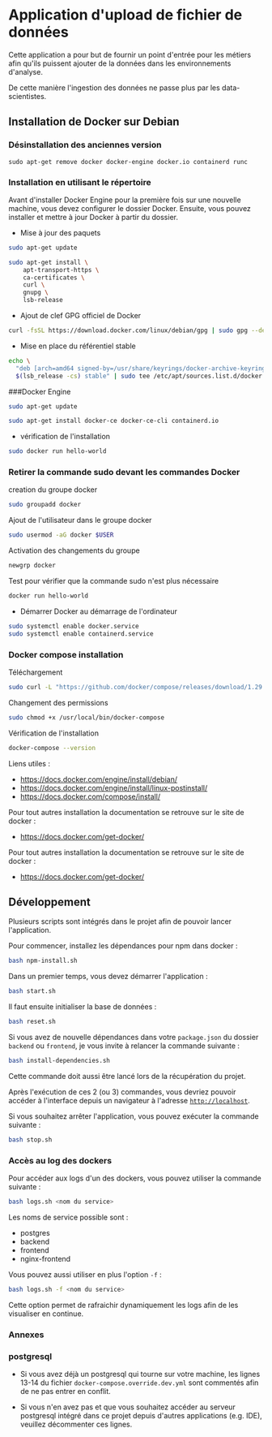 # Application d'upload de fichier de données

Cette application a pour but de fournir un point d'entrée pour les métiers afin qu'ils puissent ajouter de la données dans les environnements d'analyse.

De cette manière l'ingestion des données ne passe plus par les data-scientistes.

## Installation de Docker sur Debian
### Désinstallation des anciennes version
`sudo apt-get remove docker docker-engine docker.io containerd runc`

### Installation en utilisant le répertoire
Avant d'installer Docker Engine pour la première fois sur une nouvelle machine, vous devez configurer le dossier Docker. Ensuite, vous pouvez installer et mettre à jour Docker à partir du dossier.
- Mise à jour des paquets
```sh
sudo apt-get update
```
```sh
sudo apt-get install \
    apt-transport-https \
    ca-certificates \
    curl \
    gnupg \
    lsb-release
```
- Ajout de clef GPG officiel de Docker
```sh
curl -fsSL https://download.docker.com/linux/debian/gpg | sudo gpg --dearmor -o /usr/share/keyrings/docker-archive-keyring.gpg
```
- Mise en place du référentiel stable
```sh
echo \
  "deb [arch=amd64 signed-by=/usr/share/keyrings/docker-archive-keyring.gpg] https://download.docker.com/linux/debian \
  $(lsb_release -cs) stable" | sudo tee /etc/apt/sources.list.d/docker.list > /dev/null

```
###Docker Engine
```sh
sudo apt-get update

sudo apt-get install docker-ce docker-ce-cli containerd.io
```
- vérification de l'installation
```sh
sudo docker run hello-world
```
### Retirer la commande sudo devant les commandes Docker
creation du groupe docker
```sh
sudo groupadd docker
```
Ajout de l'utilisateur dans le groupe docker
```sh
sudo usermod -aG docker $USER
```
Activation des changements du groupe
```sh
newgrp docker
```
Test pour vérifier que la commande sudo n'est plus nécessaire
```sh
docker run hello-world
```
- Démarrer Docker au démarrage de l'ordinateur
```sh
sudo systemctl enable docker.service
sudo systemctl enable containerd.service
```
### Docker compose installation
Téléchargement
```sh
sudo curl -L "https://github.com/docker/compose/releases/download/1.29.1/docker-compose-$(uname -s)-$(uname -m)" -o /usr/local/bin/docker-compose
```
Changement des permissions
```sh
sudo chmod +x /usr/local/bin/docker-compose
```
Vérification de l'installation
```sh
docker-compose --version
```

Liens utiles :
- https://docs.docker.com/engine/install/debian/
- https://docs.docker.com/engine/install/linux-postinstall/
- https://docs.docker.com/compose/install/

Pour tout autres installation la documentation se retrouve sur le site de docker :
- https://docs.docker.com/get-docker/

Pour tout autres installation la documentation se retrouve sur le site de docker :
- https://docs.docker.com/get-docker/

## Développement

Plusieurs scripts sont intégrés dans le projet afin de pouvoir lancer l'application.

Pour commencer, installez les dépendances pour npm dans docker :
```sh
bash npm-install.sh
```

Dans un premier temps, vous devez démarrer l'application :
```sh
bash start.sh
```

Il faut ensuite initialiser la base de données :
```sh
bash reset.sh
```

Si vous avez de nouvelle dépendances dans votre `package.json` du dossier `backend` ou `frontend`, je vous invite à relancer la commande suivante :
```sh
bash install-dependencies.sh
```
Cette commande doit aussi être lancé lors de la récupération du projet.

Après l'exécution de ces 2 (ou 3) commandes, vous devriez pouvoir accéder à l'interface depuis un navigateur à l'adresse [`http://localhost`](http://localhost).

Si vous souhaitez arrêter l'application, vous pouvez exécuter la commande suivante :
```sh
bash stop.sh
```

### Accès au log des dockers
Pour accéder aux logs d'un des dockers, vous pouvez utiliser la commande suivante :
```sh
bash logs.sh <nom du service>
```

Les noms de service possible sont :
- postgres
- backend
- frontend
- nginx-frontend

Vous pouvez aussi utiliser en plus l'option `-f` :
```sh
bash logs.sh -f <nom du service>
```

Cette option permet de rafraichir dynamiquement les logs afin de les visualiser en continue.

### Annexes
### postgresql
- Si vous avez déjà un postgresql qui tourne sur votre machine, les lignes 13-14 du fichier `docker-compose.override.dev.yml` sont commentés afin de ne pas entrer en conflit.

- Si vous n'en avez pas et que vous souhaitez accéder au serveur postgresql intégré dans ce projet depuis d'autres applications (e.g. IDE), veuillez décommenter ces lignes.
